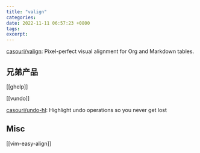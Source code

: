 ```yaml
---
title: "valign"
categories: 
date: 2022-11-11 06:57:23 +0800
tags: 
excerpt: 
---
```




[casouri/valign](https://github.com/casouri/valign): Pixel-perfect visual alignment for Org and Markdown tables.


## 兄弟产品

[[ghelp]]

[[vundo]]

[casouri/undo-hl](https://github.com/casouri/undo-hl): Highlight undo operations so you never get lost


## Misc


[[vim-easy-align]]



